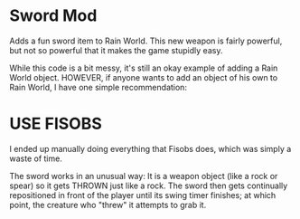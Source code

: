 # Sword Mod

Adds a fun sword item to Rain World. This new weapon is fairly powerful, but not so powerful that it makes the game stupidly easy.

While this code is a bit messy, it's still an okay example of adding a Rain World object. HOWEVER, if anyone wants to add an object of his own to Rain World, I have one simple recommendation:
# USE FISOBS
I ended up manually doing everything that Fisobs does, which was simply a waste of time.

The sword works in an unusual way: It is a weapon object (like a rock or spear) so it gets THROWN just like a rock. The sword then gets continually repositioned in front of the player until its swing timer finishes; at which point, the creature who "threw" it attempts to grab it.

